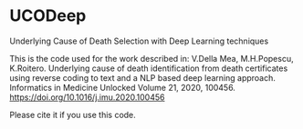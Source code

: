 # UCODeep
Underlying Cause of Death Selection with Deep Learning techniques

This is the code used for the work described in: 
V.Della Mea, M.H.Popescu, K.Roitero. Underlying cause of death identification from death certificates using reverse coding to text and a NLP based deep learning approach. Informatics in Medicine Unlocked Volume 21, 2020, 100456.
https://doi.org/10.1016/j.imu.2020.100456 

Please cite it if you use this code.
